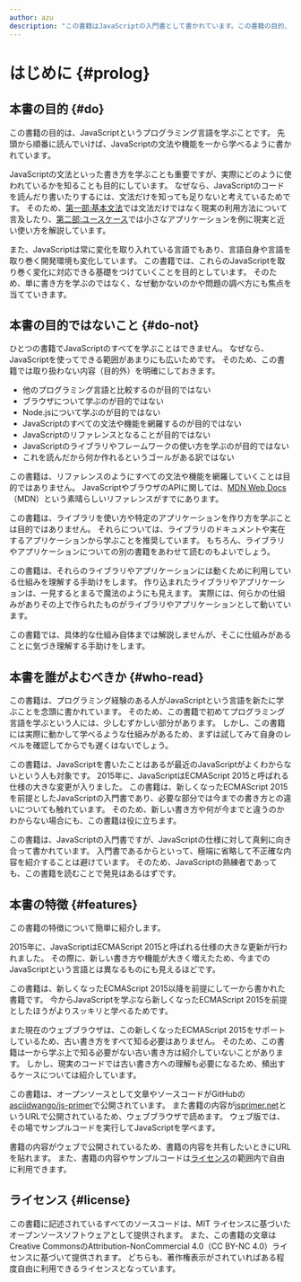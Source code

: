 ```yaml
---
author: azu
description: "この書籍はJavaScriptの入門書として書かれています。この書籍の目的、目的外としたこと、読者対象、書籍としての特徴について紹介します。"
---
```


# はじめに {#prolog}

## 本書の目的 {#do}

この書籍の目的は、JavaScriptというプログラミング言語を学ぶことです。
先頭から順番に読んでいけば、JavaScriptの文法や機能を一から学べるように書かれています。

JavaScriptの文法といった書き方を学ぶことも重要ですが、実際にどのように使われているかを知ることも目的にしています。
なぜなら、JavaScriptのコードを読んだり書いたりするには、文法だけを知っても足りないと考えているためです。 
そのため、[第一部:基本文法][]では文法だけではなく現実の利用方法について言及したり、[第二部:ユースケース][]では小さなアプリケーションを例に現実と近い使い方を解説しています。

また、JavaScriptは常に変化を取り入れている言語でもあり、言語自身や言語を取り巻く開発環境も変化しています。
この書籍では、これらのJavaScriptを取り巻く変化に対応できる基礎をつけていくことを目的としています。
そのため、単に書き方を学ぶのではなく、なぜ動かないのかや問題の調べ方にも焦点を当てていきます。

## 本書の目的ではないこと {#do-not}

ひとつの書籍でJavaScriptのすべてを学ぶことはできません。
なぜなら、JavaScriptを使ってできる範囲があまりにも広いためです。
そのため、この書籍では取り扱わない内容（目的外）を明確にしておきます。

- 他のプログラミング言語と比較するのが目的ではない
- ブラウザについて学ぶのが目的ではない
- Node.jsについて学ぶのが目的ではない
- JavaScriptのすべての文法や機能を網羅するのが目的ではない
- JavaScriptのリファレンスとなることが目的ではない
- JavaScriptのライブラリやフレームワークの使い方を学ぶのが目的ではない
- これを読んだから何か作れるというゴールがある訳ではない

この書籍は、リファレンスのようにすべての文法や機能を網羅していくことは目的ではありません。
JavaScriptやブラウザのAPIに関しては、[MDN Web Docs][]（MDN）という素晴らしいリファレンスがすでにあります。

この書籍は、ライブラリを使い方や特定のアプリケーションを作り方を学ぶことは目的ではありません。
それらについては、ライブラリのドキュメントや実在するアプリケーションから学ぶことを推奨しています。
もちろん、ライブラリやアプリケーションについての別の書籍をあわせて読むのもよいでしょう。

この書籍は、それらのライブラリやアプリケーションには動くために利用している仕組みを理解する手助けをします。
作り込まれたライブラリやアプリケーションは、一見するとまるで魔法のようにも見えます。
実際には、何らかの仕組みがありその上で作られたものがライブラリやアプリケーションとして動いています。

この書籍では、具体的な仕組み自体までは解説しませんが、そこに仕組みがあることに気づき理解する手助けをします。

## 本書を誰がよむべきか {#who-read}

この書籍は、プログラミング経験のある人がJavaScriptという言語を新たに学ぶことを念頭に書かれています。
そのため、この書籍で初めてプログラミング言語を学ぶという人には、少しむずかしい部分があります。
しかし、この書籍には実際に動かして学べるような仕組みがあるため、まずは試してみて自身のレベルを確認してからでも遅くはないでしょう。

この書籍は、JavaScriptを書いたことはあるが最近のJavaScriptがよくわからないという人も対象です。
2015年に、JavaScriptはECMAScript 2015と呼ばれる仕様の大きな変更が入りました。
この書籍は、新しくなったECMAScript 2015を前提としたJavaScriptの入門書であり、必要な部分では今までの書き方との違いについても触れています。
そのため、新しい書き方や何が今までと違うのかわからない場合にも、この書籍は役に立ちます。

この書籍は、JavaScriptの入門書ですが、JavaScriptの仕様に対して真剣に向き合って書かれています。
入門書であるからといって、極端に省略して不正確な内容を紹介することは避けています。
そのため、JavaScriptの熟練者であっても、この書籍を読むことで発見はあるはずです。

## 本書の特徴 {#features}

この書籍の特徴について簡単に紹介します。

2015年に、JavaScriptはECMAScript 2015と呼ばれる仕様の大きな更新が行われました。
その際に、新しい書き方や機能が大きく増えたため、今までのJavaScriptという言語とは異なるものにも見えるほどです。

この書籍は、新しくなったECMAScript 2015以降を前提にして一から書かれた書籍です。
今からJavaScriptを学ぶなら新しくなったECMAScript 2015を前提としたほうがよりスッキリと学べるためです。

また現在のウェブブラウザは、この新しくなったECMAScript 2015をサポートしているため、古い書き方をすべて知る必要はありません。
そのため、この書籍は一から学ぶ上で知る必要がない古い書き方は紹介していないことがあります。
しかし、現実のコードでは古い書き方への理解も必要になるため、頻出するケースについては紹介しています。

この書籍は、オープンソースとして文章やソースコードがGitHubの[asciidwango/js-primer][]で公開されています。
また書籍の内容が[jsprimer.net][]というURLで公開されているため、ウェブブラウザで読めます。
ウェブ版では、その場でサンプルコードを実行してJavaScriptを学べます。

書籍の内容がウェブで公開されているため、書籍の内容を共有したいときにURLを貼れます。
また、書籍の内容やサンプルコードは[ライセンス][]の範囲内で自由に利用できます。

## ライセンス {#license}

この書籍に記述されているすべてのソースコードは、MIT ライセンスに基づいたオープンソースソフトウェアとして提供されます。
また、この書籍の文章はCreative CommonsのAttribution-NonCommercial 4.0（CC BY-NC 4.0）ライセンスに基づいて提供されます。
どちらも、著作権表示がされていればある程度自由に利用できるライセンスとなっています。


[asciidwango/js-primer]: https://github.com/asciidwango/js-primer
[jsprimer.net]: https://jsprimer.net/
[mdn web docs]: https://developer.mozilla.org/ja/
[ライセンス]: https://github.com/asciidwango/js-primer/blob/master/LICENSE
[第一部:基本文法]: ../basic/README.md
[第二部:ユースケース]: ../use-case/README.md
